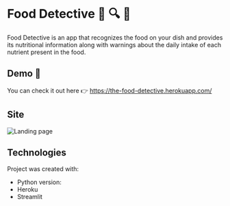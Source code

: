 # Food Detective :green_salad: :mag: :eyes:

Food Detective is an app that recognizes the food on your dish and provides its nutritional information along with warnings about the daily intake of each nutrient present in the food.


## Demo :rocket:

You can check it out here :point_right: https://the-food-detective.herokuapp.com/

## Site
![Landing page](./images/schema.jpg)

## Technologies
Project was created with: 
* Python version:  
* Heroku
* Streamlit



